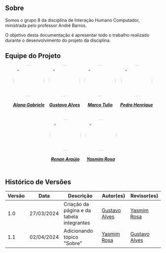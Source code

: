 ## Sobre
Somos o grupo 8 da disciplina de Interação Humano Computador, ministrada pelo professor André Barros.

O objetivo desta documentação é apresentar todo o trabalho realizado durante o desenvolvimento do projeto da disciplina.


## Equipe do Projeto
<center>

<div style="display: flex; flex-direction: row; gap: 15px; flex-wrap: wrap; justify-content: center;" >
    <div>
        <a href="https://github.com/alanagabriele">
                <img style="border-radius: 50%;"         src="https://github.com/alanagabriele.png" width="100px;"/>
                <h5 class="text-center">Alana Gabriele</h5>
        </a>
    </div>
    <div>
        <a href="https://github.com/gustaallves">
                <img style="border-radius: 50%;"         src="https://github.com/gustaallves.png" width="100px;"/>
                <h5 class="text-center">Gustavo Alves</h5>
        </a>
    </div>
    <div>
        <a href="https://github.com/MarcoTulioSoares">
                <img style="border-radius: 50%;"         src="https://github.com/MarcoTulioSoares.png" width="100px;"/>
                <h5 class="text-center">Marco Tulio</h5>
        </a>
    </div>
    <div>
        <a href="https://github.com/PedroHenrique061">
                <img style="border-radius: 50%;"         src="https://github.com/PedroHenrique061.png" width="100px;"/>
                <h5 class="text-center">Pedro Henrique</h5>
        </a>
    </div>
    <div>
        <a href="https://github.com/renantfm4">
                <img style="border-radius: 50%;" src="https://github.com/renantfm4.png" width="100px;"/>
                <h5 class="text-center">Renan Araújo</h5>
        </a>
    </div>
    <div>
        <a href="https://github.com/yaskisoba">
                <img style="border-radius: 50%;"         src="https://github.com/yaskisoba.png" width="100px;"/>
                <h5 class="text-center">Yasmim Rosa</h5>
        </a>
    </div>
</div>
    
</center>



## Histórico de Versões

| Versão |    Data    | Descrição                                 | Autor(es)                                       | Revisor(es)                                    |
| ------ | :--------: | ----------------------------------------- | ----------------------------------------------- | ---------------------------------------------- |
| 1.0    | 27/03/2024 | Criação da página e da tabela integrantes | [Gustavo Alves](https://github.com/gustaallves) | [Yasmim Rosa](https://github.com/yaskisoba)    |
| 1.1    | 02/04/2024 | Adicionando tópico "Sobre"                | [Yasmim Rosa](https://github.com/yaskisoba)     | [Gustavo Alves](https://github.com/gustaallves) | 

